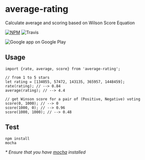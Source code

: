 # average-rating
Calculate  average and scoring based on Wilson Score Equation

[![NPM](https://badge.fury.io/js/average-rating.svg)](https://badge.fury.io/js/average-rating) ![Travis](https://travis-ci.org/ndaidong/average-rating.svg?branch=master)

![Google app on Google Play](http://i.imgur.com/NgQX5OW.png)

## Usage

```
import {rate, average, score} from 'average-rating';

// from 1 to 5 stars
let rating = [134055, 57472, 143135, 365957, 1448459];
rate(rating); // --> 0.84
average(rating); // --> 4.4

// get Winson score for a pair of (Positive, Negative) voting
score(0, 1000); // --> 0
score(1000, 0); // --> 0.96
score(1000, 1000); // --> 0.48
```

## Test

```
npm install
mocha
```

 _* Ensure that you have [mocha](https://mochajs.org/) installed_
